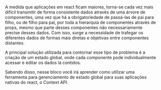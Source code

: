 A medida que aplicações em react ficam maiores, torna-se cada vez mais difícil transmitir de forma consistente dados através de uma árvore de componentes, uma vez que há a obrigatoriedade de passá-las de pai para filho, ou de filho para pai, por toda a hierarquia de componentes através de props, mesmo que parte desses componentes não necessariamente precise desses dados. Com isso, surge a necessidade de trafegar os diferentes dados de formas mais diretas e objetivas entre componentes distantes.

A principal solução utilizada para contornar esse tipo de problema é a criação de um estado global, onde cada componente pode individualmente acessar e editar os dados lá contidos.

Sabendo disso, nesse bloco você irá aprender como utilizar uma ferramenta para gerenciamento de estado global para suas aplicações nativas do react, o Context API.